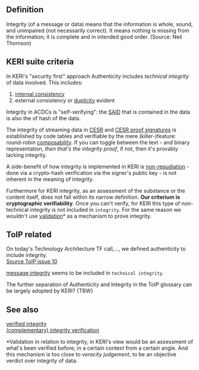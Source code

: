 ## Definition
Integrity (of a message or data) means that the information is whole, sound, and unimpaired (not necessarily correct). It means nothing is missing from the information; it is complete and in intended good order. (Source: Neil Thomson)

## KERI suite criteria
In KERI's "security first" approach Authenticity includes _technical integrity_ of data involved. This includes:
1. [internal consistency](internal-inconsistency)
2. external consistency or [duplicity](duplicity) evident

Integrity in ACDCs is "self-verifying": the [SAID](self-addressing-identifier) that is contained in the data is also the of hash of the data.

The integrity of streaming data in [CESR](composable-event-streaming-representation) and [CESR proof signatures](cesr-proof-signatures) is established by code tables and verifiable by the mere (killer-)feature: round-robin [composability](composability). If you can toggle between the text - and binary representation, _then that's the integrity proof_, if not, then it's provably lacking integrity.

A side-benefit of how integrity is implemented in KERI is [non-repudiation](non-repudiable) - done via a crypto-hash verification via the signer's public key - is not inherent in the meaning of integrity.

Furthermore for KERI integrity, as an assessment of the substance or the content itself, does not fall within its narrow definition. 
**Our criterium is cryptographic verifiability**. Once you can't verify, for KERI this type of non-technical integrity is not included in `integrity`. For the same reason we wouldn't use [validation](validate)* as a mechanism to prove integrity.

## ToIP related
On today's Technology Architecture TF call,..., we defined authenticity to include integrity.  
[Source ToIP issue 10](https://github.com/trustoverip/TechArch/issues/10)

[message integrity](https://github.com/trustoverip/TechArch/issues/10) seems to be included in `technical integrity`.

The further separation of Authenticity and Integrity in the ToIP glossary can be largely adopted by KERI? {TBW}

## See also
[verified integrity](verified-integrity)  
[(complementary) integrity verification](complementary-integrity-verification)

*Validation in relation to integrity, in KERI's view would be an assessment of what's been verified before; in a certain context from a certain angle. And this mechanism is too close to _veracity judgement_, to be an objective verdict over integrity of data.
